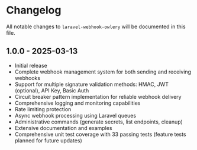 # Changelog

All notable changes to `laravel-webhook-owlery` will be documented in this file.

## 1.0.0 - 2025-03-13

- Initial release
- Complete webhook management system for both sending and receiving webhooks
- Support for multiple signature validation methods: HMAC, JWT (optional), API Key, Basic Auth
- Circuit breaker pattern implementation for reliable webhook delivery
- Comprehensive logging and monitoring capabilities
- Rate limiting protection
- Async webhook processing using Laravel queues
- Administrative commands (generate secrets, list endpoints, cleanup)
- Extensive documentation and examples
- Comprehensive unit test coverage with 33 passing tests (feature tests planned for future updates)